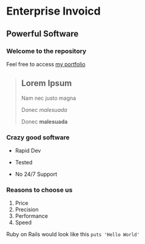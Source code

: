 Enterprise Invoicd
==================

Powerful Software
------------------

###  Welcome to the repository


Feel free to access [my portfolio](https://justkiddingdev.com)

> ## Lorem Ipsum
>
> Nam nec justo magna
>
>Donec *malesuada*
>
>Donec **malesuada**

### Crazy good software
* Rapid Dev
+ Tested
- No 24/7 Support


### Reasons to choose us
1. Price
2. Precision
3. Performance
4. Speed

Ruby on Rails would look like this `puts 'Hello World'`